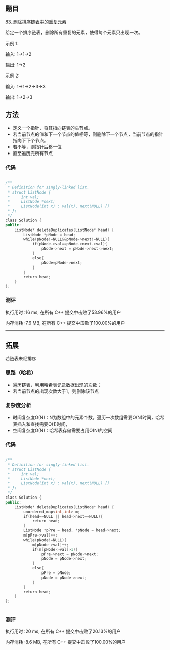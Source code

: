 ## 题目
[83. 删除排序链表中的重复元素](https://leetcode-cn.com/problems/remove-duplicates-from-sorted-list/)

给定一个排序链表，删除所有重复的元素，使得每个元素只出现一次。

示例 1:

输入: 1->1->2

输出: 1->2

示例 2:

输入: 1->1->2->3->3

输出: 1->2->3

## 方法
- 定义一个指针，将其指向链表的头节点。
- 若当前节点的值和下一个节点的值相等，则删除下一个节点，当前节点的指针指向下下个节点。
- 若不等，则指针后移一位
- 直至遍历完所有节点

### 代码
```cpp

/**
 * Definition for singly-linked list.
 * struct ListNode {
 *     int val;
 *     ListNode *next;
 *     ListNode(int x) : val(x), next(NULL) {}
 * };
 */
class Solution {
public:
    ListNode* deleteDuplicates(ListNode* head) {
        ListNode *pNode = head;
        while(pNode!=NULL&&pNode->next!=NULL){
            if(pNode->val==pNode->next->val){
                pNode->next = pNode->next->next;
            }
            else{
                pNode=pNode->next;
            }
        }
        return head;
    }
};

```

### 测评

执行用时 :16 ms, 在所有 C++ 提交中击败了53.96%的用户

内存消耗 :7.6 MB, 在所有 C++ 提交中击败了100.00%的用户


***

## 拓展
若链表未经排序
### 思路（哈希）
- 遍历链表，利用哈希表记录数据出现的次数；
- 若当前节点的出现次数大于1，则删除该节点

### 复杂度分析
- 时间复杂度O(N)：N为数组中的元素个数。遍历一次数组需要O(N)时间，哈希表插入和查找需要O(1)时间，
- 空间复杂度O(N)：哈希表存储需要占用O(N)的空间

### 代码
```cpp

/**
 * Definition for singly-linked list.
 * struct ListNode {
 *     int val;
 *     ListNode *next;
 *     ListNode(int x) : val(x), next(NULL) {}
 * };
 */
class Solution {
public:
    ListNode* deleteDuplicates(ListNode* head) {
        unordered_map<int,int> m;
        if(head==NULL || head->next==NULL){
            return head;
        }
        ListNode *pPre = head, *pNode = head->next;
        m[pPre->val]++;
        while(pNode!=NULL){
            m[pNode->val]++;
            if(m[pNode->val]>1){
                pPre->next = pNode->next;
                pNode = pNode->next;
            }
            else{
                pPre = pNode;
                pNode = pNode->next;
            }
        }
        return head;
    }
};



```

### 测评

执行用时 :20 ms, 在所有 C++ 提交中击败了20.13%的用户

内存消耗 :8.6 MB, 在所有 C++ 提交中击败了100.00%的用户
